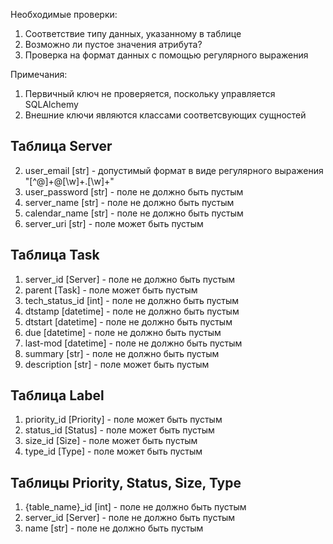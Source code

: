 Необходимые проверки:
1. Соответствие типу данных, указанному в таблице
2. Возможно ли пустое значения атрибута?
3. Проверка на формат данных с помощью регулярного выражения

Примечания: 
1. Первичный ключ не проверяется, поскольку управляется SQLAlchemy
2. Внешние ключи являются классами соответсвующих сущностей

## Таблица Server
2. user_email [str] - допустимый формат в виде регулярного выражения "[^@]+@[\w]+\.[\w]+"
3. user_password [str] - поле не должно быть пустым
4. server_name [str] - поле не должно быть пустым
5. calendar_name [str] - поле не должно быть пустым
6. server_uri [str] - поле может быть пустым

## Таблица Task
1. server_id [Server] - поле не должно быть пустым
2. parent [Task] - поле может быть пустым
3. tech_status_id [int] - поле не должно быть пустым
8. dtstamp [datetime] - поле не должно быть пустым
9. dtstart [datetime] - поле не должно быть пустым
10. due [datetime] - поле не должно быть пустым
11. last-mod [datetime] - поле не должно быть пустым
12. summary [str] - поле не должно быть пустым
13. description [str]  - поле может быть пустым

## Таблица Label
1. priority_id [Priority] - поле может быть пустым
2. status_id [Status] - поле может быть пустым
3. size_id [Size] - поле может быть пустым
4. type_id [Type] - поле может быть пустым

## Таблицы Priority, Status, Size, Type
1. {table_name}_id [int] - поле не должно быть пустым
2. server_id [Server] - поле не должно быть пустым
3. name [str] - поле не должно быть пустым

